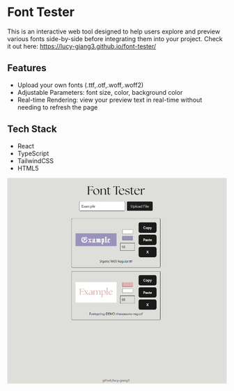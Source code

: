 # Font Tester
This is an interactive web tool designed to help users explore and preview various fonts side-by-side before integrating them into your project. Check it out here: https://lucy-giang3.github.io/font-tester/

## Features
- Upload your own fonts (.ttf,.otf,.woff,.woff2)
- Adjustable Parameters: font size, color, background color
- Real-time Rendering: view your preview text in real-time without needing to refresh the page

## Tech Stack
- React
- TypeScript
- TailwindCSS
- HTML5

![Font Tester Screenshot](./example1.PNG)
